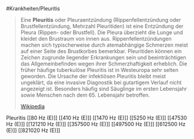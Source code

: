 #Krankheiten/Pleuritis

> Eine **Pleuritis** oder Pleuraentzündung (Rippenfellentzündung oder Brustfellentzündung, Mehrzahl Pleuritiden) ist eine Entzündung der Pleura (Rippen- oder Brustfell). Die Pleura überzieht die Lunge und kleidet den Brustraum von innen aus. Rippenfellentzündungen machen sich typischerweise durch atemabhängige Schmerzen meist auf einer Seite des Brustkorbes bemerkbar. Pleuritiden können ein Zeichen zugrunde liegender Erkrankungen sein und beeinträchtigen das Allgemeinbefinden wegen ihrer Schmerzhaftigkeit erheblich. Die früher häufige tuberkulöse Pleuritis ist in Westeuropa sehr selten geworden. Die Ursache der infektiösen Pleuritis bleibt meist ungeklärt, da eine invasive Diagnostik bei gutartigem Verlauf nicht angezeigt ist. Besonders häufig sind Säuglinge im ersten Lebensjahr sowie Menschen nach dem 65. Lebensjahr betroffen.
>
> [Wikipedia](https://de.wikipedia.org/wiki/Pleuritis)

Pleuritis
[[80 Hz (E)]]
[[410 Hz (E)]]
[[1470 Hz (E)]]
[[5250 Hz (E)]]
[[47530 Hz (E)]]
[[121210 Hz (E)]]
[[357500 Hz (E)]]
[[497500 Hz (E)]]
[[612500 Hz (E)]]
[[821020 Hz (E)]]